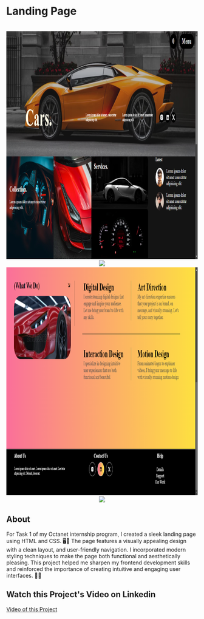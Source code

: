 # Landing Page
 

 

<div align="center">
<!--     <a href="https://github.com/YousefIbrahimismail/Project-README-Template/blob/main/LICENSE.txt"><img alt="GitHub license" src="https://img.shields.io/github/license/YousefIbrahimismail/Project-README-Template?color=ff69b4&style=for-the-badge"></a> -->
<!--     <a href="https://github.com/biswajit760/WeatherApp"><img alt="GitHub stars" src="https://img.shields.io/github/stars/biswajit760/WeatherApp?color=yellow&label=Project%20Stars&style=for-the-badge"></a> -->
    
</div>
<br>


<div align="center">
    <a href="https://github.com/YousefIbrahimismail" target="_blank">
        <img src="/Task_1_Landing_Page/DemoImg/UpperHalf.png" 
        alt="Logo" width="1000" height="600">
    </a>
</div>


<div align="center">
<img src="https://readme-typing-svg.demolab.com?font=Fira+Code&size=22&duration=4000&pause=5000&background=FFFFFF00&center=true&vCenter=true&multiline=true&width=435&lines=Landing Page(UpperHalf)">
 
</div>
<div align="center">
    <a href="https://github.com/YousefIbrahimismail" target="_blank">
        <img src="/Task_1_Landing_Page/DemoImg/LowerHalf.png" 
        alt="Logo" width="1000" height="600">
    </a>
</div>


<div align="center">
<img src="https://readme-typing-svg.demolab.com?font=Fira+Code&size=22&duration=4000&pause=5000&background=FFFFFF00&center=true&vCenter=true&multiline=true&width=435&lines=Landing Page(LowerHalf)">
</div>


## About<!-- Required -->
<!-- 
* information about the project 
* 
* keep it short and sweet
-->


For Task 1 of my Octanet internship program, I created a sleek landing page using HTML and CSS. 🖥️🎨 The page features a visually appealing design with a clean layout, and user-friendly navigation. I incorporated modern styling techniques to make the page both functional and aesthetically pleasing. This project helped me sharpen my frontend development skills and reinforced the importance of creating intuitive and engaging user interfaces. 🚀✨


## Watch this Project's Video on Linkedin
[ Video of this Project ](https://www.linkedin.com/posts/biswajit-mahanty-436347281_webdevelopment-weatherapp-html-activity-7252920688057962496-2p0j?utm_source=share&utm_medium=member_desktop)
<br>
<!--
## How to use this project<!-- Required -->
<!-- 
* Here you may add information about how 
* 
* and why to use this project.
-->
<!--
- Access the [Blank template](./Templates/_blank-README.md) to use for your projects. 
- clone this repository into your local machine.

```bash
    git clone https://github.com/YousefIbrahimismail/Project-README-Template.git
```
- You can copy the markdown directly from this [MD file](./Templates/markdown-only.md).
- Make sure to check the [Documentation](https://github.com/YousefIbrahimismail/Project-README-Template/wiki/Step-by-Step-Guide) for a step by step guide.
- Support me by staring this repository 💛-->
